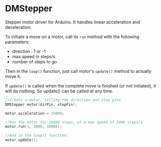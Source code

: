 # DMStepper
Stepper motor driver for Arduino. It handles linear acceleration and deceleration.

To initiate a move on a motor, call its `run` method with the following parameters:
* direction : 1 or -1
* max speed in steps/s
* number of steps to go

Then in the `loop()` function, just call motor's `update()` method to actually move it.

If `update()` is called when the complete move is finished (or not initiated), it will do nothing. So update() can be called at any time.

```C++
//Create a motor, telling the direction and step pins
DMStepper motor(dirPin, stepPin);

motor.acceleration = 15000;

//Run the motor for 10000 steps, at a max speed of 3000 steps/s
motor.run(1, 3000, 10000);

//And in the loop() function:
motor.update();

```
